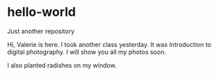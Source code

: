 # hello-world
Just another repository

Hi,
Valerie is here. I took another class yesterday. It was Introduction to digital photography. I will show you all my photos soon.

I also planted radishes on my window. 
